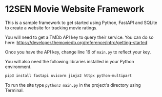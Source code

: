 # 12SEN Movie Website Framework

This is a sample framework to get started using Python, FastAPI and SQLite to create a website for tracking movie ratings.

You will need to get a TMDb API key to query their service. You can do so here: https://developer.themoviedb.org/reference/intro/getting-started

Once you have the API key, change line 16 of `main.py` to reflect your key.

You will also need the following libraries installed in your Python environment. 

```bash
pip3 install fastapi uvicorn jinja2 httpx python-multipart
```

To run the site type `python3 main.py` in the project's directory using Terminal.

